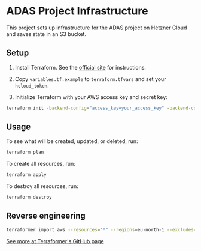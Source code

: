 # ADAS Project Infrastructure

This project sets up infrastructure for the ADAS project on Hetzner Cloud and saves state in an S3 bucket.

## Setup

1. Install Terraform. See the [official site](https://learn.hashicorp.com/tutorials/terraform/install-cli) for instructions.

2. Copy `variables.tf.example` to `terraform.tfvars` and set your `hcloud_token`.

3. Initialize Terraform with your AWS access key and secret key:

```bash
terraform init -backend-config="access_key=your_access_key" -backend-config="secret_key=your_secret_key"
```

## Usage

To see what will be created, updated, or deleted, run:

```bash
terraform plan
```

To create all resources, run:

```bash 
terraform apply
```

To destroy all resources, run:

```bash
terraform destroy
```

## Reverse engineering
```bash
terraformer import aws --resources="*" --regions=eu-north-1 --excludes=iam,identitystore
```

[See more at Terraformer's GitHub page](https://github.com/GoogleCloudPlatform/terraformer)


    